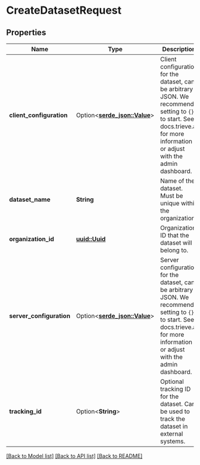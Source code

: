 # CreateDatasetRequest

## Properties

Name | Type | Description | Notes
------------ | ------------- | ------------- | -------------
**client_configuration** | Option<[**serde_json::Value**](.md)> | Client configuration for the dataset, can be arbitrary JSON. We recommend setting to `{}` to start. See docs.trieve.ai for more information or adjust with the admin dashboard. | 
**dataset_name** | **String** | Name of the dataset. Must be unique within the organization. | 
**organization_id** | [**uuid::Uuid**](uuid::Uuid.md) | Organization ID that the dataset will belong to. | 
**server_configuration** | Option<[**serde_json::Value**](.md)> | Server configuration for the dataset, can be arbitrary JSON. We recommend setting to `{}` to start. See docs.trieve.ai for more information or adjust with the admin dashboard. | 
**tracking_id** | Option<**String**> | Optional tracking ID for the dataset. Can be used to track the dataset in external systems. | [optional]

[[Back to Model list]](../README.md#documentation-for-models) [[Back to API list]](../README.md#documentation-for-api-endpoints) [[Back to README]](../README.md)


